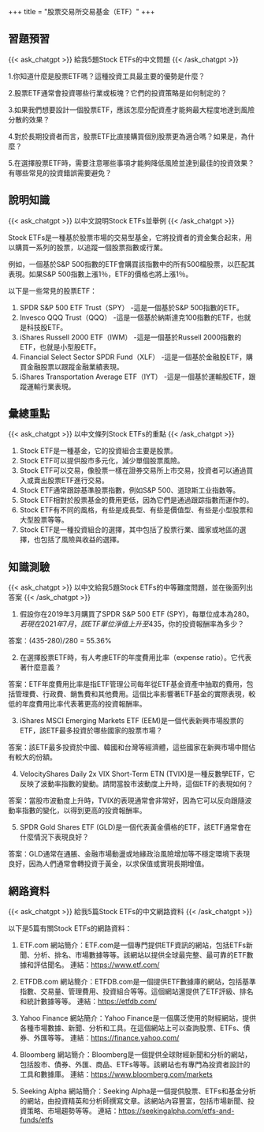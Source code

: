 +++
title = "股票交易所交易基金（ETF）"
+++
## 習題預習
{{< ask_chatgpt >}}
給我5題Stock ETFs的中文問題
{{< /ask_chatgpt >}}



1.你知道什麼是股票ETF嗎？這種投資工具最主要的優勢是什麼？

2.股票ETF通常會投資哪些行業或板塊？它們的投資策略是如何制定的？

3.如果我們想要設計一個股票ETF，應該怎麼分配資產才能夠最大程度地達到風險分散的效果？

4.對於長期投資者而言，股票ETF比直接購買個別股票更為適合嗎？如果是，為什麼？

5.在選擇股票ETF時，需要注意哪些事項才能夠降低風險並達到最佳的投資效果？有哪些常見的投資錯誤需要避免？   

## 說明知識
{{< ask_chatgpt >}}
以中文說明Stock ETFs並舉例
{{< /ask_chatgpt >}}



Stock ETFs是一種基於股票市場的交易型基金，它將投資者的資金集合起來，用以購買一系列的股票，以追蹤一個股票指數或行業。

例如，一個基於S&P 500指數的ETF會購買該指數中的所有500檔股票，以匹配其表現。如果S&P 500指數上漲1％，ETF的價格也將上漲1％。

以下是一些常見的股票ETF：

1. SPDR S&P 500 ETF Trust（SPY） -這是一個基於S&P 500指數的ETF。
2. Invesco QQQ Trust（QQQ） -這是一個基於納斯達克100指數的ETF，也就是科技股ETF。
3. iShares Russell 2000 ETF（IWM） -這是一個基於Russell 2000指數的ETF，也就是小型股ETF。
4. Financial Select Sector SPDR Fund（XLF） -這是一個基於金融股ETF，購買金融股票以跟蹤金融業績表現。
5. iShares Transportation Average ETF（IYT） -這是一個基於運輸股ETF，跟蹤運輸行業表現。   

## 彙總重點
{{< ask_chatgpt >}}
以中文條列Stock ETFs的重點
{{< /ask_chatgpt >}}



1. Stock ETF是一種基金，它的投資組合主要是股票。
2. Stock ETF可以提供股市多元化，減少單個股票風險。
3. Stock ETF可以交易，像股票一樣在證券交易所上市交易，投資者可以通過買入或賣出股票ETF進行交易。
4. Stock ETF通常跟踪基準股票指數，例如S&P 500、道琼斯工业指数等。
5. Stock ETF相對於股票基金的費用更低，因為它們是通過跟踪指數而運作的。
6. Stock ETF有不同的風格，有些是成長型、有些是價值型、有些是小型股票和大型股票等等。
7. Stock ETF是一種投資組合的選擇，其中包括了股票行業、國家或地區的選擇，也包括了風險與收益的選擇。   

## 知識測驗
{{< ask_chatgpt >}}
以中文給我5題Stock ETFs的中等難度問題，並在後面列出答案
{{< /ask_chatgpt >}}



1. 假設你在2019年3月購買了SPDR S&P 500 ETF (SPY)，每單位成本為$280。若現在2021年7月，該ETF單位淨值上升至$435，你的投資報酬率為多少？

答案：(435-280)/280 = 55.36%

2. 在選擇股票ETF時，有人考慮ETF的年度費用比率（expense ratio）。它代表著什麼意義？

答案：ETF年度費用比率是指ETF管理公司每年從ETF基金資產中抽取的費用，包括管理費、行政費、銷售費和其他費用。這個比率影響著ETF基金的實際表現，較低的年度費用比率代表著更高的投資報酬率。

3. iShares MSCI Emerging Markets ETF (EEM)是一個代表新興市場股票的ETF，該ETF最多投資於哪些國家的股票市場？

答案：該ETF最多投資於中國、韓國和台灣等經濟體，這些國家在新興市場中間佔有較大的份額。

4. VelocityShares Daily 2x VIX Short-Term ETN (TVIX)是一種反數學ETF，它反映了波動率指數的變動。請問當股市波動度上升時，這個ETF的表現如何？

答案：當股市波動度上升時，TVIX的表現通常會非常好，因為它可以反向跟隨波動率指數的變化，以得到更高的投資報酬率。

5. SPDR Gold Shares ETF (GLD)是一個代表黃金價格的ETF，該ETF通常會在什麼情況下表現良好？

答案：GLD通常在通脹、金融市場動盪或地緣政治風險增加等不穩定環境下表現良好，因為人們通常會轉投資于黃金，以求保值或實現長期增值。   

## 網路資料
{{< ask_chatgpt >}}
給我5篇Stock ETFs的中文網路資料
{{< /ask_chatgpt >}}



以下是5篇有關Stock ETFs的網路資料：

1. ETF.com
網站簡介：ETF.com是一個專門提供ETF資訊的網站，包括ETFs新聞、分析、排名、市場數據等等。該網站以提供全球最完整、最可靠的ETF數據和評估聞名。
連結：https://www.etf.com/

2. ETFDB.com
網站簡介：ETFDB.com是一個提供ETF數據庫的網站，包括基準指數、交易量、管理費用、投資組合等等。這個網站還提供了ETF評級、排名和統計數據等等。
連結：https://etfdb.com/

3. Yahoo Finance
網站簡介：Yahoo Finance是一個廣泛使用的財經網站，提供各種市場數據、新聞、分析和工具。在這個網站上可以查詢股票、ETFs、債券、外匯等等。
連結：https://finance.yahoo.com/

4. Bloomberg
網站簡介：Bloomberg是一個提供全球財經新聞和分析的網站，包括股市、債券、外匯、商品、ETFs等等。該網站也有專門為投資者設計的工具和數據庫。
連結：https://www.bloomberg.com/markets

5. Seeking Alpha
網站簡介：Seeking Alpha是一個提供股票、ETFs和基金分析的網站，由投資精英和分析師撰寫文章。該網站內容豐富，包括市場新聞、投資策略、市場趨勢等等。
連結：https://seekingalpha.com/etfs-and-funds/etfs   

